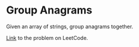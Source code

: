 #  Group Anagrams

Given an array of strings, group anagrams together.


[Link](https://leetcode.com/explore/challenge/card/30-day-leetcoding-challenge/528/week-1/3288/) to the problem on LeetCode.